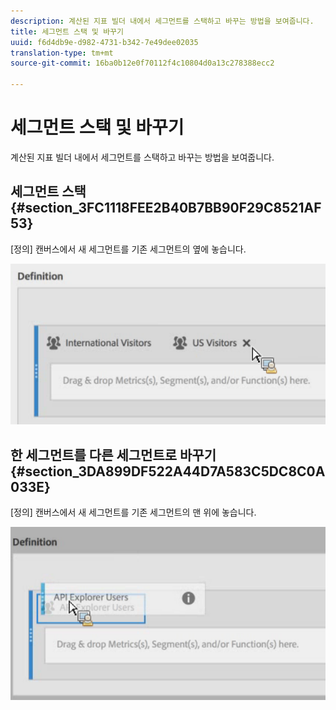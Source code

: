 ```yaml
---
description: 계산된 지표 빌더 내에서 세그먼트를 스택하고 바꾸는 방법을 보여줍니다.
title: 세그먼트 스택 및 바꾸기
uuid: f6d4db9e-d982-4731-b342-7e49dee02035
translation-type: tm+mt
source-git-commit: 16ba0b12e0f70112f4c10804d0a13c278388ecc2

---
```



# 세그먼트 스택 및 바꾸기

계산된 지표 빌더 내에서 세그먼트를 스택하고 바꾸는 방법을 보여줍니다.

## 세그먼트 스택 {#section_3FC1118FEE2B40B7BB90F29C8521AF53}

[정의] 캔버스에서 새 세그먼트를 기존 세그먼트의 옆에 놓습니다.

![](assets/cm_stack_seg.png)

## 한 세그먼트를 다른 세그먼트로 바꾸기 {#section_3DA899DF522A44D7A583C5DC8C0A033E}

[정의] 캔버스에서 새 세그먼트를 기존 세그먼트의 맨 위에 놓습니다.

![](assets/cm_replace_seg.png)

